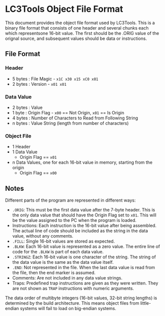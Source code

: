 # LC3Tools Object File Format
This document provides the object file format used by LC3Tools. This is a binary file format that consists of one header and several chunks each which representsone 16-bit value. The first should be the .ORIG value of the orignal source, and subsequent values should be data or instructions.

## File Format
### Header
* 5 bytes : File Magic - `x1C x30 x15 xC0 x01`
* 2 bytes : Version - `x01 x01`

### Data Value
* 2 bytes : Value
* 1 byte  : Origin Flag - `x00` == Not Origin, `x01` == Is Origin
* 4 bytes : Number of Characters to Read from Following String
* n bytes : Value String (length from number of characters)

### Object File
* 1 Header
* 1 Data Value
  * Origin Flag == `x01`
* n Data Values, one for each 16-bit value in memory, starting from the origin
  * Origin Flag == `x00`

## Notes
Different parts of the program are represented in different ways:

* `.ORIG`: This must be the first data value after the 7-byte header. This is the only data value that should have the Origin Flag set to `x01`. This will be the value assigned to the PC when the program is loaded.
* Instructions: Each instruction is the 16-bit value after being assembled. The actual line of code should be included as the string in the data value, without any comments.
* `.FILL`: Single 16-bit values are stored as expected.
* `.BLKW`: Each 16-bit value is represented as a zero value. The entire line of code for the `.BLKW` is part of each data value.
* `.STRINGZ`: Each 16-bit value is one character of the string. The string of the data value is the same as the data value itself.
* `.END`: Not represented in the file. When the last data value is read from the file, then the end marker is assumed.
* Comments: Are not included in any data value strings.
* Traps: Predefined trap instructions are given as they were written. They are not shown as `TRAP` instructions with numeric arguments.

The data order of multibyte integers (16-bit values, 32-bit string lengths) is determined by the build architecture. This means object files from little-endian systems will fail to load on big-endian systems.
